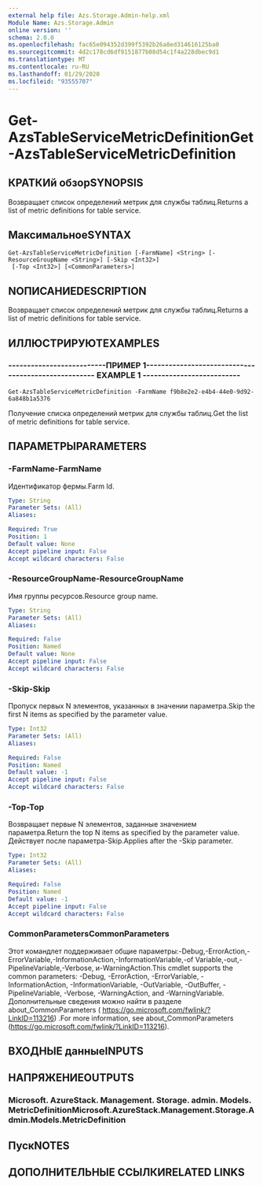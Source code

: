 ```yaml
---
external help file: Azs.Storage.Admin-help.xml
Module Name: Azs.Storage.Admin
online version: ''
schema: 2.0.0
ms.openlocfilehash: fac65e094352d399f5392b26a8ed314616125ba0
ms.sourcegitcommit: 4d2c178cd6df9151877b08d54c1f4a228dbec9d1
ms.translationtype: MT
ms.contentlocale: ru-RU
ms.lasthandoff: 01/29/2020
ms.locfileid: "93555707"
---
```

# <span data-ttu-id="8c9c5-101">Get-AzsTableServiceMetricDefinition</span><span class="sxs-lookup"><span data-stu-id="8c9c5-101">Get-AzsTableServiceMetricDefinition</span></span>

## <span data-ttu-id="8c9c5-102">КРАТКИй обзор</span><span class="sxs-lookup"><span data-stu-id="8c9c5-102">SYNOPSIS</span></span>
<span data-ttu-id="8c9c5-103">Возвращает список определений метрик для службы таблиц.</span><span class="sxs-lookup"><span data-stu-id="8c9c5-103">Returns a list of metric definitions for table service.</span></span>

## <span data-ttu-id="8c9c5-104">Максимальное</span><span class="sxs-lookup"><span data-stu-id="8c9c5-104">SYNTAX</span></span>

```
Get-AzsTableServiceMetricDefinition [-FarmName] <String> [-ResourceGroupName <String>] [-Skip <Int32>]
 [-Top <Int32>] [<CommonParameters>]
```

## <span data-ttu-id="8c9c5-105">NОПИСАНИЕ</span><span class="sxs-lookup"><span data-stu-id="8c9c5-105">DESCRIPTION</span></span>
<span data-ttu-id="8c9c5-106">Возвращает список определений метрик для службы таблиц.</span><span class="sxs-lookup"><span data-stu-id="8c9c5-106">Returns a list of metric definitions for table service.</span></span>

## <span data-ttu-id="8c9c5-107">ИЛЛЮСТРИРУЮТ</span><span class="sxs-lookup"><span data-stu-id="8c9c5-107">EXAMPLES</span></span>

### <span data-ttu-id="8c9c5-108">--------------------------ПРИМЕР 1--------------------------</span><span class="sxs-lookup"><span data-stu-id="8c9c5-108">-------------------------- EXAMPLE 1 --------------------------</span></span>
```
Get-AzsTableServiceMetricDefinition -FarmName f9b8e2e2-e4b4-44e0-9d92-6a848b1a5376
```

<span data-ttu-id="8c9c5-109">Получение списка определений метрик для службы таблиц.</span><span class="sxs-lookup"><span data-stu-id="8c9c5-109">Get the list of metric definitions for table service.</span></span>

## <span data-ttu-id="8c9c5-110">ПАРАМЕТРЫ</span><span class="sxs-lookup"><span data-stu-id="8c9c5-110">PARAMETERS</span></span>

### <span data-ttu-id="8c9c5-111">-FarmName</span><span class="sxs-lookup"><span data-stu-id="8c9c5-111">-FarmName</span></span>
<span data-ttu-id="8c9c5-112">Идентификатор фермы.</span><span class="sxs-lookup"><span data-stu-id="8c9c5-112">Farm Id.</span></span>

```yaml
Type: String
Parameter Sets: (All)
Aliases: 

Required: True
Position: 1
Default value: None
Accept pipeline input: False
Accept wildcard characters: False
```

### <span data-ttu-id="8c9c5-113">-ResourceGroupName</span><span class="sxs-lookup"><span data-stu-id="8c9c5-113">-ResourceGroupName</span></span>
<span data-ttu-id="8c9c5-114">Имя группы ресурсов.</span><span class="sxs-lookup"><span data-stu-id="8c9c5-114">Resource group name.</span></span>

```yaml
Type: String
Parameter Sets: (All)
Aliases: 

Required: False
Position: Named
Default value: None
Accept pipeline input: False
Accept wildcard characters: False
```

### <span data-ttu-id="8c9c5-115">-Skip</span><span class="sxs-lookup"><span data-stu-id="8c9c5-115">-Skip</span></span>
<span data-ttu-id="8c9c5-116">Пропуск первых N элементов, указанных в значении параметра.</span><span class="sxs-lookup"><span data-stu-id="8c9c5-116">Skip the first N items as specified by the parameter value.</span></span>

```yaml
Type: Int32
Parameter Sets: (All)
Aliases: 

Required: False
Position: Named
Default value: -1
Accept pipeline input: False
Accept wildcard characters: False
```

### <span data-ttu-id="8c9c5-117">-Top</span><span class="sxs-lookup"><span data-stu-id="8c9c5-117">-Top</span></span>
<span data-ttu-id="8c9c5-118">Возвращает первые N элементов, заданные значением параметра.</span><span class="sxs-lookup"><span data-stu-id="8c9c5-118">Return the top N items as specified by the parameter value.</span></span>
<span data-ttu-id="8c9c5-119">Действует после параметра-Skip.</span><span class="sxs-lookup"><span data-stu-id="8c9c5-119">Applies after the -Skip parameter.</span></span>

```yaml
Type: Int32
Parameter Sets: (All)
Aliases: 

Required: False
Position: Named
Default value: -1
Accept pipeline input: False
Accept wildcard characters: False
```

### <span data-ttu-id="8c9c5-120">CommonParameters</span><span class="sxs-lookup"><span data-stu-id="8c9c5-120">CommonParameters</span></span>
<span data-ttu-id="8c9c5-121">Этот командлет поддерживает общие параметры:-Debug,-ErrorAction,-ErrorVariable,-InformationAction,-InformationVariable,-of Variable,-out,-PipelineVariable,-Verbose, и-WarningAction.</span><span class="sxs-lookup"><span data-stu-id="8c9c5-121">This cmdlet supports the common parameters: -Debug, -ErrorAction, -ErrorVariable, -InformationAction, -InformationVariable, -OutVariable, -OutBuffer, -PipelineVariable, -Verbose, -WarningAction, and -WarningVariable.</span></span> <span data-ttu-id="8c9c5-122">Дополнительные сведения можно найти в разделе about_CommonParameters ( https://go.microsoft.com/fwlink/?LinkID=113216) .</span><span class="sxs-lookup"><span data-stu-id="8c9c5-122">For more information, see about_CommonParameters (https://go.microsoft.com/fwlink/?LinkID=113216).</span></span>

## <span data-ttu-id="8c9c5-123">ВХОДНЫЕ данные</span><span class="sxs-lookup"><span data-stu-id="8c9c5-123">INPUTS</span></span>

## <span data-ttu-id="8c9c5-124">НАПРЯЖЕНИЕ</span><span class="sxs-lookup"><span data-stu-id="8c9c5-124">OUTPUTS</span></span>

### <span data-ttu-id="8c9c5-125">Microsoft. AzureStack. Management. Storage. admin. Models. MetricDefinition</span><span class="sxs-lookup"><span data-stu-id="8c9c5-125">Microsoft.AzureStack.Management.Storage.Admin.Models.MetricDefinition</span></span>

## <span data-ttu-id="8c9c5-126">Пуск</span><span class="sxs-lookup"><span data-stu-id="8c9c5-126">NOTES</span></span>

## <span data-ttu-id="8c9c5-127">ДОПОЛНИТЕЛЬНЫЕ ССЫЛКИ</span><span class="sxs-lookup"><span data-stu-id="8c9c5-127">RELATED LINKS</span></span>

